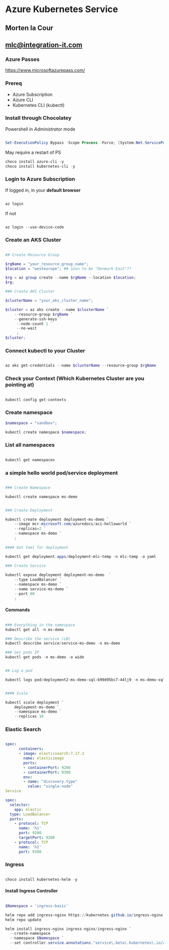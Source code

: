 # Azure Kubernetes Service
## Morten la Cour
## mlc@integration-it.com


### Azure Passes


https://www.microsoftazurepass.com/







### Prereq

- Azure Subscription
- Azure CLI
- Kubernetes CLI (kubectl)

### Install through Chocolatey

Powershell in *Administrator* mode

```powershell

Set-ExecutionPolicy Bypass -Scope Process -Force; [System.Net.ServicePointManager]::SecurityProtocol = [System.Net.ServicePointManager]::SecurityProtocol -bor 3072; iex ((New-Object System.Net.WebClient).DownloadString('https://community.chocolatey.org/install.ps1'))

```

May require a restart of PS

```powershell
choco install azure-cli -y
choco install kubernetes-cli -y

```

### Login to Azure Subscription

If logged in, in your **default browser**
```powershell

az login

```

If not

```powershell

az login --use-device-code

```

### Create an AKS Cluster



```powershell

## Create Resource Group

$rgName = "your_resource_group_name";
$location = "westeurope"; ## Soon to be "Denmark East"??

$rg = az group create --name $rgName --location $location;
$rg;

### Create AKS Cluster

$clusterName = "your_aks_cluster_name";

$cluster = az aks create --name $clusterName `
	--resource-group $rgName `
	--generate-ssh-keys `
	 --node-count 1 `
	 --no-wait
	 ;
$cluster;

```

### Connect kubectl to your Cluster

```powershell

az aks get-credentials --name $clusterName --resource-group $rgName

```

### Check your Context (Which Kubernetes Cluster are you pointing at)

```powershell

kubectl config get-contexts

```

### Create namespace

```powershell
$namespace = "sandbox";

kubectl create namespace $namespace;

```

### List all namespaces

```powershell

kubectl get namespaces

```

### a simple hello world pod/service deployment

```powershell

### Create Namespace

kubectl create namespace ms-demo


### Create Deployment

kubectl create deployment deployment-ms-demo `
	--image mcr.microsoft.com/azuredocs/aci-helloworld `
	--replicas=2 `
	--namespace ms-demo `
	;
	
#### Get Yaml for deployment

kubectl get deployment.apps/deployment-mlc-temp -n mlc-temp -o yaml
	
### Create Service 

kubectl expose deployment deployment-ms-demo  `
	--type LoadBalancer `
	--namespace ms-demo `
	--name service-ms-demo `
	--port 80
	;

```

#### Commands

```powershell

### Everything in the namespace
kubectl get all -n ms-demo

### Describe the service (LB)
kubectl describe service/service-ms-demo -n ms-demo

### Get pods IP
kubectl get pods -n ms-demo -o wide


## Log a pod

kubectl logs pod/deployment2-ms-demo-sql-b99d95bc7-44lj9 -n ms-demo-sql -f


#### Scale

kubectl scale deployment `
	deployment-ms-demo `
	--namespace ms-demo `
	--replicas 10

```


### Elastic Search

```yaml

spec:
      containers:
      - image: elasticsearch:7.17.3
        name: elasticimage
        ports:
        - containerPort: 9200
        - containerPort: 9300
        env:
        - name: "discovery.type"
          value: "single-node"
Service

spec:
  selector:
    app: elastic
  type: LoadBalancer
  ports:
    - protocol: TCP
      name: 'h1'
      port: 9200
      targetPort: 9200
    - protocol: TCP
      name: 'h2'
      port: 9300

```


### Ingress

```powershell

choco install kubernetes-helm -y

```

#### Install Ingress Controller

```powershell

$Namespace = 'ingress-basic'

helm repo add ingress-nginx https://kubernetes.github.io/ingress-nginx
helm repo update

helm install ingress-nginx ingress-nginx/ingress-nginx `
  --create-namespace `
  --namespace $Namespace `
  --set controller.service.annotations."service\.beta\.kubernetes\.io/azure-load-balancer-health-probe-request-path"=/healthz

```

